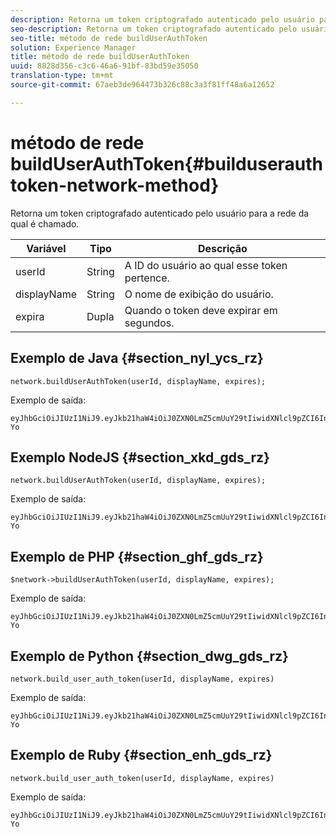 ```yaml
---
description: Retorna um token criptografado autenticado pelo usuário para a rede da qual é chamado.
seo-description: Retorna um token criptografado autenticado pelo usuário para a rede da qual é chamado.
seo-title: método de rede buildUserAuthToken
solution: Experience Manager
title: método de rede buildUserAuthToken
uuid: 8828d356-c3c6-46a6-91bf-83bd59e35050
translation-type: tm+mt
source-git-commit: 67aeb3de964473b326c88c3a3f81ff48a6a12652

---
```



# método de rede buildUserAuthToken{#builduserauthtoken-network-method}

Retorna um token criptografado autenticado pelo usuário para a rede da qual é chamado.

| Variável | Tipo | Descrição |
|--- |--- |--- |
| userId | String   | A ID do usuário ao qual esse token pertence. |
| displayName | String   | O nome de exibição do usuário. |
| expira | Dupla | Quando o token deve expirar em segundos. |

## Exemplo de Java {#section_nyl_ycs_rz}

```
network.buildUserAuthToken(userId, displayName, expires); 
```

Exemplo de saída:

```
eyJhbGciOiJIUzI1NiJ9.eyJkb21haW4iOiJ0ZXN0LmZ5cmUuY29tIiwidXNlcl9pZCI6InN5c3RlbSIsImRpc3BsYXlfbmFtZSI6InN5c3RlbSIsImV4cGlyZXMiOjEzOTY2NTUwODN9.33GuJF_ou2O6CCV22Y3PlLUgP2Igy9vAXfmLONkt-Yo 
```

## Exemplo NodeJS {#section_xkd_gds_rz}

```
network.buildUserAuthToken(userId, displayName, expires); 
```

Exemplo de saída:

```
eyJhbGciOiJIUzI1NiJ9.eyJkb21haW4iOiJ0ZXN0LmZ5cmUuY29tIiwidXNlcl9pZCI6InN5c3RlbSIsImRpc3BsYXlfbmFtZSI6InN5c3RlbSIsImV4cGlyZXMiOjEzOTY2NTUwODN9.33GuJF_ou2O6CCV22Y3PlLUgP2Igy9vAXfmLONkt-Yo 
```

## Exemplo de PHP {#section_ghf_gds_rz}

```
$network->buildUserAuthToken(userId, displayName, expires); 
```

Exemplo de saída:

```
eyJhbGciOiJIUzI1NiJ9.eyJkb21haW4iOiJ0ZXN0LmZ5cmUuY29tIiwidXNlcl9pZCI6InN5c3RlbSIsImRpc3BsYXlfbmFtZSI6InN5c3RlbSIsImV4cGlyZXMiOjEzOTY2NTUwODN9.33GuJF_ou2O6CCV22Y3PlLUgP2Igy9vAXfmLONkt-Yo
```

## Exemplo de Python {#section_dwg_gds_rz}

```
network.build_user_auth_token(userId, displayName, expires) 
```

Exemplo de saída:

```
eyJhbGciOiJIUzI1NiJ9.eyJkb21haW4iOiJ0ZXN0LmZ5cmUuY29tIiwidXNlcl9pZCI6InN5c3RlbSIsImRpc3BsYXlfbmFtZSI6InN5c3RlbSIsImV4cGlyZXMiOjEzOTY2NTUwODN9.33GuJF_ou2O6CCV22Y3PlLUgP2Igy9vAXfmLONkt-Yo
```

## Exemplo de Ruby {#section_enh_gds_rz}

```
network.build_user_auth_token(userId, displayName, expires) 
```

Exemplo de saída:

```
eyJhbGciOiJIUzI1NiJ9.eyJkb21haW4iOiJ0ZXN0LmZ5cmUuY29tIiwidXNlcl9pZCI6InN5c3RlbSIsImRpc3BsYXlfbmFtZSI6InN5c3RlbSIsImV4cGlyZXMiOjEzOTY2NTUwODN9.33GuJF_ou2O6CCV22Y3PlLUgP2Igy9vAXfmLONkt-Yo
```
